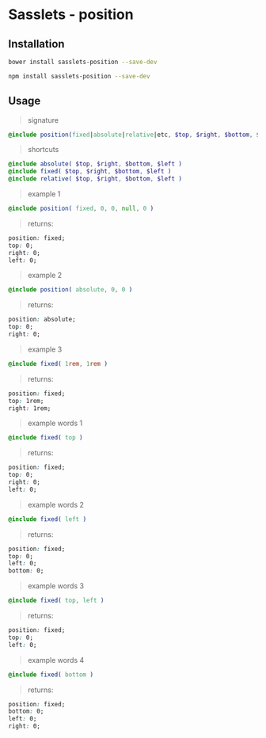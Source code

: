 Sasslets - position
=====================

Installation
------------
``` sh
bower install sasslets-position --save-dev
```
``` sh
npm install sasslets-position --save-dev
```

Usage
-----

> signature

``` sass
@include position(fixed|absolute|relative|etc, $top, $right, $bottom, $left )
```

> shortcuts

``` sass
@include absolute( $top, $right, $bottom, $left )
@include fixed( $top, $right, $bottom, $left )
@include relative( $top, $right, $bottom, $left )
```

> example 1

``` sass
@include position( fixed, 0, 0, null, 0 )
```
> returns:

``` css
position: fixed;
top: 0;
right: 0;
left: 0;
```

> example 2

``` sass
@include position( absolute, 0, 0 )
```
> returns:

``` css
position: absolute;
top: 0;
right: 0;
```

> example 3

``` sass
@include fixed( 1rem, 1rem )
```
> returns:

``` css
position: fixed;
top: 1rem;
right: 1rem;
```


> example words 1

``` sass
@include fixed( top )
```
> returns:

``` css
position: fixed;
top: 0;
right: 0;
left: 0;
```

> example words 2

``` sass
@include fixed( left )
```
> returns:

``` css
position: fixed;
top: 0;
left: 0;
bottom: 0;
```

> example words 3

``` sass
@include fixed( top, left )
```
> returns:

``` css
position: fixed;
top: 0;
left: 0;
```

> example words 4

``` sass
@include fixed( bottom )
```
> returns:

``` css
position: fixed;
bottom: 0;
left: 0;
right: 0;
```
